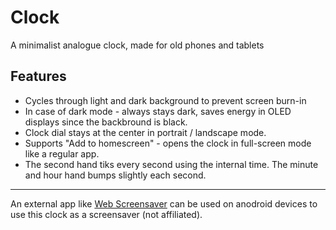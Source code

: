 # Clock

A minimalist analogue clock, made for old phones and tablets

## Features

-   Cycles through light and dark background to prevent screen burn-in
-   In case of dark mode - always stays dark, saves energy in OLED displays since the backbround is black.
-   Clock dial stays at the center in portrait / landscape mode.
-   Supports "Add to homescreen" - opens the clock in full-screen mode like a regular app.
-   The second hand tiks every second using the internal time. The minute and hour hand bumps slightly each second.

---

An external app like [Web Screensaver](https://play.google.com/store/apps/details?id=se.andreasottesen.WebScreensaver&hl=en_IN&gl=US) can be used on anodroid devices to use this clock as a screensaver (not affiliated).
